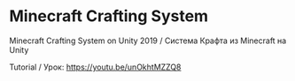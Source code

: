 ﻿# Minecraft Crafting System
Minecraft Crafting System on Unity 2019 / Система Крафта из Minecraft на Unity

Tutorial / Урок: https://youtu.be/unOkhtMZZQ8

